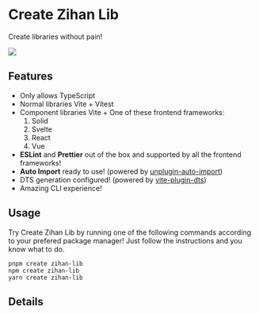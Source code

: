 # Create Zihan Lib

Create libraries without pain!

![](https://github.com/zihan-ch/create-zihan-lib/raw/main/public/intro.gif)

## Features

-   Only allows TypeScript
-   Normal libraries Vite + Vitest
-   Component libraries Vite + One of these frontend frameworks:
    1. Solid
    2. Svelte
    3. React
    4. Vue
-   **ESLint** and **Prettier** out of the box and supported by all the frontend frameworks!
-   **Auto Import** ready to use! (powered by [unplugin-auto-import](https://github.com/antfu/unplugin-auto-import))
-   DTS generation configured! (powered by [vite-plugin-dts](https://github.com/qmhc/vite-plugin-dts))
-   Amazing CLI experience!

## Usage

Try Create Zihan Lib by running one of the following commands according to your prefered package manager! Just follow the instructions and you know what to do.

```
pnpm create zihan-lib
npm create zihan-lib
yarn create zihan-lib
```

## Details
